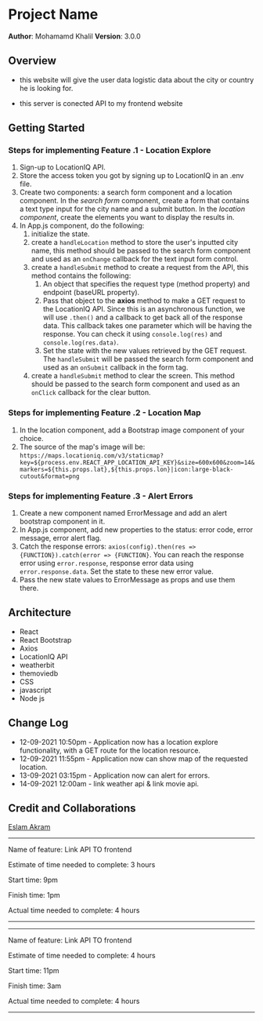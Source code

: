 # Project Name

**Author**: Mohamamd Khalil
**Version**: 3.0.0

## Overview

- this website will give the user data logistic data about the city or country he is looking for.

- this server is conected API to my frontend website

## Getting Started

### Steps for implementing Feature .1 - Location Explore

1. Sign-up to LocationIQ API.
2. Store the access token you got by signing up to LocationIQ in an .env file.
3. Create two components: a search form component and a location component. In the *search form* component, create a form that contains a text type input for the city name and a submit button. In the *location component*, create the elements you want to display the results in.
4. In App.js component, do the following:
    1. initialize the state.
    2. create a `handleLocation` method to store the user's inputted city name, this method should be passed to the search form component and used as an `onChange` callback for the text input form control.
    3. create a `handleSubmit` method to create a request from the API, this method contains the following:
        1. An object that specifies the request type (method property) and endpoint (baseURL property).
        2. Pass that object to the **axios** method to make a GET request to the LocationIQ API. Since this is an asynchronous function, we will use `.then()` and a callback to get back all of the response data.
        This callback takes one parameter which will be having the response. You can check it using `console.log(res)` and `console.log(res.data)`.
        3. Set the state with the new values retrieved by the GET request.
    The `handleSubmit` will be passed the search form component and used as an `onSubmit` callback in the form tag.
    4. create a `handleSubmit` method to clear the screen. This method should be passed to the search form component and used as an `onClick` callback for the clear button.

### Steps for implementing Feature .2 - Location Map

1. In the location component, add a Bootstrap image component of your choice.
2. The source of the map's image will be: `https://maps.locationiq.com/v3/staticmap?key=${process.env.REACT_APP_LOCATION_API_KEY}&size=600x600&zoom=14&markers=${this.props.lat},${this.props.lon}|icon:large-black-cutout&format=png`

### Steps for implementing Feature .3 - Alert Errors

1. Create a new component named ErrorMessage and add an alert bootstrap component in it.
2. In App.js component, add new properties to the status: error code, error message, error alert flag.
3. Catch the response errors: `axios(config).then(res => {FUNCTION}).catch(error => {FUNCTION}`.
    You can reach the response error using `error.response`, response error data using `error.response.data`.
    Set the state to these new error value.
4. Pass the new state values to ErrorMessage as props and use them there.

## Architecture

- React
- React Bootstrap
- Axios
- LocationIQ API
- weatherbit
- themoviedb
- CSS
- javascript
- Node js

## Change Log

- 12-09-2021 10:50pm - Application now has a location explore functionality, with a GET route for the location resource.
- 12-09-2021 11:55pm - Application now can show map of the requested location.
- 13-09-2021 03:15pm - Application now can alert for errors.
- 14-09-2021 12:00am - link weather api & link movie api.


## Credit and Collaborations

<!-- Give credit (and a link) to other people or resources that helped you build this application. -->

[Eslam Akram](https://github.com/eslamakram)

- - -

Name of feature: Link API TO frontend

Estimate of time needed to complete: 3 hours

Start time: 9pm

Finish time: 1pm

Actual time needed to complete: 4 hours

- - -

- - -

Name of feature: Link API TO frontend

Estimate of time needed to complete: 4 hours

Start time: 11pm

Finish time: 3am

Actual time needed to complete: 4 hours

- - -

